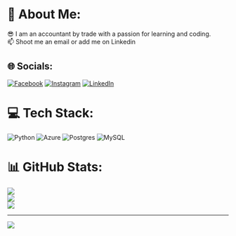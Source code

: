 # 💫 About Me:
😎 I am an accountant by trade with a passion for learning and coding.<br>📫 Shoot me an email or add me on Linkedin<br>


## 🌐 Socials:
[![Facebook](https://img.shields.io/badge/Facebook-%231877F2.svg?logo=Facebook&logoColor=white)](https://facebook.com/https://www.facebook.com/pamela.v.marriott) [![Instagram](https://img.shields.io/badge/Instagram-%23E4405F.svg?logo=Instagram&logoColor=white)](https://instagram.com/https://www.instagram.com/pamela.v.leung/) [![LinkedIn](https://img.shields.io/badge/LinkedIn-%230077B5.svg?logo=linkedin&logoColor=white)](https://linkedin.com/in/https://www.linkedin.com/in/pamela-v-leung/) 

# 💻 Tech Stack:
![Python](https://img.shields.io/badge/python-3670A0?style=for-the-badge&logo=python&logoColor=ffdd54) ![Azure](https://img.shields.io/badge/azure-%230072C6.svg?style=for-the-badge&logo=azure-devops&logoColor=white) ![Postgres](https://img.shields.io/badge/postgres-%23316192.svg?style=for-the-badge&logo=postgresql&logoColor=white) ![MySQL](https://img.shields.io/badge/mysql-%2300f.svg?style=for-the-badge&logo=mysql&logoColor=white)
# 📊 GitHub Stats:
![](https://github-readme-stats.vercel.app/api?username=PamelaLeung&theme=blueberry&hide_border=false&include_all_commits=true&count_private=true)<br/>
![](https://github-readme-streak-stats.herokuapp.com/?user=PamelaLeung&theme=blueberry&hide_border=false)<br/>
![](https://github-readme-stats.vercel.app/api/top-langs/?username=PamelaLeung&theme=blueberry&hide_border=false&include_all_commits=true&count_private=true&layout=compact)

---
[![](https://visitcount.itsvg.in/api?id=PamelaLeung&icon=2&color=0)](https://visitcount.itsvg.in)

<!-- Proudly created with GPRM ( https://gprm.itsvg.in ) -->
